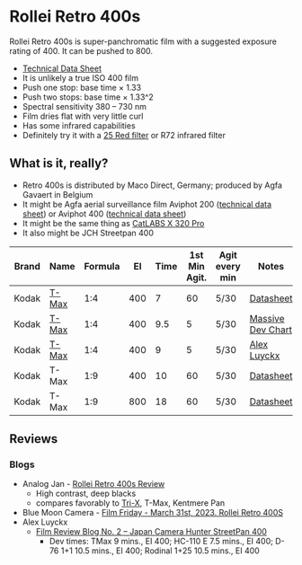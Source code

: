 # Rollei Retro 400s

Rollei Retro 400s is super-panchromatic film with a suggested exposure rating of 400. It can be pushed to 800.

* [Technical Data Sheet](./rollei_retro_400s.pdf)
* It is unlikely a true ISO 400 film
* Push one stop: base time &times; 1.33
* Push two stops: base time &times; 1.33^2
* Spectral sensitivity 380 – 730 nm
* Film dries flat with very little curl
* Has some infrared capabilities
* Definitely try it with a [25 Red filter](../accessories/bw_filters.md) or R72 infrared filter

## What is it, really?

* Retro 400s is distributed by Maco Direct, Germany; produced by Agfa Gavaert in Belgium
* It might be Agfa aerial surveillance film Aviphot 200 ([technical data sheet](./agfa_aviphot_pan_200.pdf)) or Aviphot 400 ([technical data sheet](./agfa_aviphot_pan_400.pdf))
* It might be the same thing as [CatLABS X 320 Pro](./catlabs_x_film_320.md)
* It also might be JCH Streetpan 400

<table>
    <thead>
        <tr>
            <th>Brand</th>
            <th>Name</th>
            <th>Formula</th>
            <th>EI</th>
            <th>Time</th>
            <th>1st Min Agit.</th>
            <th>Agit every min</th>
            <th>Notes</th>
        </tr>
    </thead>
    <tbody>
        <tr>
            <td>Kodak</td>
            <td><a href="../bw_developers/kodak_tmax.md">T-Max</a></td>
            <td>1:4</td>
            <td>400</td>
            <td>7</td>
            <td>60</td>
            <td>5/30</td>
            <td><a href="https://www.rolleianalog.com/wp-content/uploads/2021/07/Retro400S_Data-Sheet_EN_R210701.pdf">Datasheet</a></td>
        </tr>
        <tr>
            <td>Kodak</td>
            <td><a href="../bw_developers/kodak_tmax.md">T-Max</a></td>
            <td>1:4</td>
            <td>400</td>
            <td>9.5</td>
            <td>5</td>
            <td>5/30</td>
            <td><a href="https://www.digitaltruth.com/devchart.php?Film=Rollei+Retro+400S&Developer=TMax+Dev%25&mdc=Search&TempUnits=C&TimeUnits=D">Massive Dev Chart</a></td>
        </tr>
        <tr>
            <td>Kodak</td>
            <td><a href="../bw_developers/kodak_tmax.md">T-Max</a></td>
            <td>1:4</td>
            <td>400</td>
            <td>9</td>
            <td>5</td>
            <td>5/30</td>
            <td><a href="http://www.alexluyckx.com/blog/2018/01/16/ccrfrb-review-02-japan-camera-hunter-streetpan-400/">Alex Luyckx</a></td>
        </tr>
        <tr>
            <td>Kodak</td>
            <td>T-Max</td>
            <td>1:9</td>
            <td>400</td>
            <td>10</td>
            <td>60</td>
            <td>5/30</td>
            <td><a href="https://www.rolleianalog.com/wp-content/uploads/2021/07/Retro400S_Data-Sheet_EN_R210701.pdf">Datasheet</a></td>
        </tr>
        <tr>
            <td>Kodak</td>
            <td>T-Max</td>
            <td>1:9</td>
            <td>800</td>
            <td>18</td>
            <td>60</td>
            <td>5/30</td>
            <td><a href="https://www.rolleianalog.com/wp-content/uploads/2021/07/Retro400S_Data-Sheet_EN_R210701.pdf">Datasheet</a></td>
        </tr>
    </tbody>
</table>

## Reviews

### Blogs

* Analog Jan - [Rollei Retro 400s Review](https://www.analogjan.com/post/rollei-retro-400s-review)
  * High contrast, deep blacks
  * compares favorably to [Tri-X](./kodak_tri-x.md), T-Max, Kentmere Pan
* Blue Moon Camera - [Film Friday - March 31st, 2023. Rollei Retro 400S](https://bluemooncameracodex.com/film-fridays/rollei-retro-400s)
* Alex Luyckx
  * [Film Review Blog No. 2 – Japan Camera Hunter StreetPan 400](http://www.alexluyckx.com/blog/2018/01/16/ccrfrb-review-02-japan-camera-hunter-streetpan-400/)
    * Dev times: TMax 9 mins., EI 400; HC-110 E 7.5 mins., EI 400; D-76 1+1 10.5 mins., EI 400; Rodinal 1+25 10.5 mins., EI 400